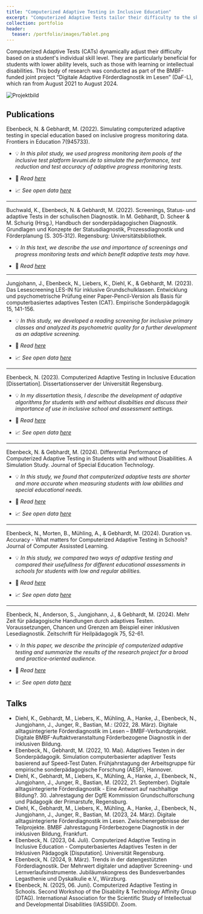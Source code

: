 ```yaml
---
title: "Computerized Adaptive Testing in Inclusive Education"
excerpt: "Computerized Adaptive Tests tailor their difficulty to the skill level of the student taking the test. They are especially benefitial for students with low abilities, e.g. students with learning disabilities or intellectual disabilties."
collection: portfolio
header:
  teaser: /portfolio/images/Tablet.png
---
```


Computerized Adaptive Tests (CATs) dynamically adjust their difficulty based on a student's individual skill level. They are particularly beneficial for students with lower ability levels, such as those with learning or intellectual disabilities. This body of research was conducted as part of the BMBF-funded joint project “Digitale Adaptive Förderdiagnostik im Lesen” (DaF-L), which ran from August 2021 to August 2024.

![Projektbild](/portfolio/images/CAT.png)

## Publications

Ebenbeck, N. & Gebhardt, M. (2022). Simulating computerized adaptive testing in special education based on inclusive progress monitoring data. Frontiers in Education 7(945733).

* :bulb: *In this pilot study, we used progress monitoring item pools of the inclusive test platform levumi.de to simulate the performance, test reduction and test accuracy of adaptive progress monitoring tests.*

* :page_facing_up: *Read [here](https://doi.org/10.3389/feduc.2022.945733)*

* :chart_with_upwards_trend: *See open data [here](https://osf.io/bamk3/)*
  
---

Buchwald, K., Ebenbeck, N. & Gebhardt, M. (2022). Screenings, Status‐ und adaptive Tests in der schulischen Diagnostik. In M. Gebhardt, D. Scheer & M. Schurig (Hrsg.), Handbuch der sonderpädagogischen Diagnostik. Grundlagen und Konzepte der Statusdiagnostik, Prozessdiagnostik und Förderplanung (S. 305‐312). Regensburg: Universitätsbibliothek. 

* :bulb: *In this text, we describe the use and importance of screenings and progress monitoring tests and which benefit adaptive tests may have.*

* :page_facing_up: *Read [here](https://epub.uni-regensburg.de/53350/1/24%20Screenings%2C%20Status-%20und%20adaptive%20Tests%20in%20der%20schulischen%20Diagnostik.pdf)*
  
---

Jungjohann, J., Ebenbeck, N., Liebers, K., Diehl, K., & Gebhardt, M. (2023). Das Lesescreening LES-IN für inklusive Grundschulklassen. Entwicklung und psychometrische Prüfung einer Paper-Pencil-Version als Basis für computerbasiertes adaptives Testen (CAT). Empirische Sonderpädagogik 15, 141-156. 

* :bulb: *In this study, we developed a reading screening for inclusive primary classes and analyzed its psychometric quality for a further development as an adaptive screening.*

* :page_facing_up: *Read [here](https://doi.org/10.2440/003-0003)*

* :chart_with_upwards_trend: *See open data [here](https://osf.io/b476z/)*

---

Ebenbeck, N. (2023). Computerized Adaptive Testing in Inclusive Education [Dissertation]. Dissertationsserver der Universität Regensburg.

* :bulb: *In my dissertation thesis, I describe the development of adaptive algorithms for students with and without disabilties and discuss their importance of use in inclusive school and assessment settings.*

* :page_facing_up: *Read [here](https://epub.uni-regensburg.de/54551/)*

* :chart_with_upwards_trend: *See open data [here](https://osf.io/7jeus/)*

---

Ebenbeck, N. & Gebhardt, M. (2024). Differential Performance of Computerized Adaptive Testing in Students with and without Disabilities. A Simulation Study. Journal of Special Education Technology.

* :bulb: *In this study, we found that computerized adaptive tests are shorter and more accurate when measuring students with low abilities and special educational needs.*

* :page_facing_up: *Read [here](https://journals.sagepub.com/doi/10.1177/01626434241232117)*

* :chart_with_upwards_trend: *See open data [here](https://osf.io/xu3p4/)*

---

Ebenbeck, N., Morten, B., Mühling, A., & Gebhardt, M. (2024). Duration vs. Accuracy - What matters for Computerized Adaptive Testing in Schools? Journal of Computer Assissted Learning. 

* :bulb: *In this study, we compared two ways of adaptive testing and compared their usefullness for different educational assessments in schools for students with low and regular abilities.*

* :page_facing_up: *Read [here](https://onlinelibrary.wiley.com/doi/10.1111/jcal.13074)*

* :chart_with_upwards_trend: *See open data [here](https://osf.io/5hrgp/)*

---

Ebenbeck, N., Anderson, S., Jungjohann, J., & Gebhardt, M. (2024). Mehr Zeit für pädagogische Handlungen durch adaptives Testen. Voraussetzungen, Chancen und Grenzen am Beispiel einer inklusiven Lesediagnostik. Zeitschrift für Heilpädagogik 75, 52-61.  

* :bulb: *In this paper, we describe the principle of computerized adaptive testing and summarize the results of the research project for a broad and practice-oriented audience.*

* :page_facing_up: *Read [here](https://www.researchgate.net/publication/377874397_Mehr_Zeit_fur_padagogische_Handlungen_durch_adaptives_Testen_Voraussetzungen_Chancen_und_Grenzen_am_Beispiel_einer_inklusiven_Lesediagnostik)*

* :chart_with_upwards_trend: *See open data [here](https://osf.io/fzvqm/)*

## Talks
* Diehl, K., Gebhardt, M., Liebers, K., Mühling, A., Hanke, J., Ebenbeck, N., Jungjohann, J., Junger, R., Bastian, M.: (2022, 28. März). Digitale alltagsintegrierte Förderdiagnostik im Lesen – BMBF-Verbundprojekt. Digitale BMBF-Auftaktveranstaltung Förderbezogene Diagnostik in der inklusiven Bildung.
* Ebenbeck, N., Gebhardt, M. (2022, 10. Mai). Adaptives Testen in der Sonderpädagogik. Simulation computerbasierter adaptiver Tests basierend auf Speed-Test Daten. Frühjahrstagung der Arbeitsgruppe für empirische sonderpädagogische Forschung (AESF), Hannover.
* Diehl, K., Gebhardt, M., Liebers, K., Mühling, A., Hanke, J., Ebenbeck, N., Jungjohann, J., Junger, R., Bastian, M. (2022, 21. September). Digitale alltagsintegrierte Förderdiagnostik - Eine Antwort auf nachhaltige Bildung?. 30. Jahrestagung der DgfE Kommission Grundschulforschung und Pädagogik der Primarstufe, Regensburg.
* Diehl, K., Gebhardt, M., Liebers, K., Mühling, A., Hanke, J., Ebenbeck, N., Jungjohann, J., Junger, R., Bastian, M. (2023, 24. März). Digitale alltagsintegrierte Förderdiagnostik im Lesen. Zwischenergebnisse der Teilprojekte. BMBF Jahrestagung Förderbezogene Diagnostik in der inklusiven Bildung, Frankfurt.
* Ebenbeck, N. (2023, 04. Juli). Computerized Adaptive Testing in Inclusive Education - Computerbasiertes Adaptives Testen in der Inklusiven Pädagogik [Disputation]. Universität Regensburg.
* Ebenbeck, N. (2024, 9. März). Trends in der datengestützten Förderdiagnostik. Der Mehrwert digitaler und adaptiver Screening- und Lernverlaufsinstrumente. Jubiläumskongress des Bundesverbandes Legasthenie und Dyskalkulie e.V., Würzburg.
* Ebenbeck, N. (2025, 06. Juni). Computerized Adaptive Testing in Schools. Second Workshop of the Disability & Technology Affinity Group (DTAG). International Association for the Scientific Study of Intellectual and Developmental Disabilities (IASSIDD). Zoom.
